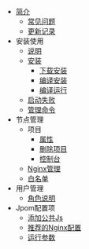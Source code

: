 * [简介]()
    * [常见问题](fqa/FQA.md)
    * [更新记录](CHANGELOG)
* 安装使用
    * [说明](./install/deploy-doc.md)
    * [安装](./install/install.md)
        * [下载安装](./install/download_install.md)
        * [编译安装](./install/build_install.md)
        * [编译运行](./install/build_run.md)
    * [启动失败](install/startFail.md)
    * [管理命令](install/command.md)
* 节点管理
    * 项目
        * [属性](./project/project.md)
        * [删除项目](./project/deleteProject.md)
        * [控制台](./project/conlose-log.md)
    * [Nginx管理](node/nginx/nginx-manager.md)
    * [白名单](node/whitelist.md)
* 用户管理
    * [角色说明](user/userRole.md)
* Jpom配置项
    * [添加公共Js](config/addScript.md)
    * [推荐的Nginx配置](config/nginx-config.md)
    * [运行参数](config/par.md)